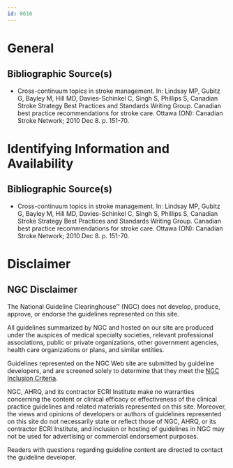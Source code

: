 ```yaml
---
id: 8616
---
```


# General

## Bibliographic Source(s)

- Cross-continuum topics in stroke management. In: Lindsay MP, Gubitz G, Bayley M, Hill MD, Davies-Schinkel C, Singh S, Phillips S, Canadian Stroke Strategy Best Practices and Standards Writing Group. Canadian best practice recommendations for stroke care. Ottawa (ON): Canadian Stroke Network; 2010 Dec 8. p. 151-70.

# Identifying Information and Availability

## Bibliographic Source(s)

- Cross-continuum topics in stroke management. In: Lindsay MP, Gubitz G, Bayley M, Hill MD, Davies-Schinkel C, Singh S, Phillips S, Canadian Stroke Strategy Best Practices and Standards Writing Group. Canadian best practice recommendations for stroke care. Ottawa (ON): Canadian Stroke Network; 2010 Dec 8. p. 151-70.

# Disclaimer

## NGC Disclaimer

The National Guideline Clearinghouse™ (NGC) does not develop, produce, approve, or endorse the guidelines represented on this site.

All guidelines summarized by NGC and hosted on our site are produced under the auspices of medical specialty societies, relevant professional associations, public or private organizations, other government agencies, health care organizations or plans, and similar entities.

Guidelines represented on the NGC Web site are submitted by guideline developers, and are screened solely to determine that they meet the [NGC Inclusion Criteria](/help-and-about/summaries/inclusion-criteria).

NGC, AHRQ, and its contractor ECRI Institute make no warranties concerning the content or clinical efficacy or effectiveness of the clinical practice guidelines and related materials represented on this site. Moreover, the views and opinions of developers or authors of guidelines represented on this site do not necessarily state or reflect those of NGC, AHRQ, or its contractor ECRI Institute, and inclusion or hosting of guidelines in NGC may not be used for advertising or commercial endorsement purposes.

Readers with questions regarding guideline content are directed to contact the guideline developer.

